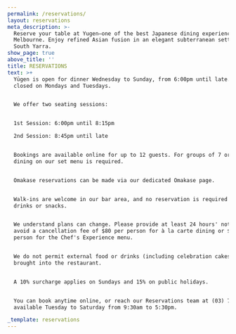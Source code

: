 ```yaml
---
permalink: /reservations/
layout: reservations
meta_description: >-
  Reserve your table at Yugen—one of the best Japanese dining experiences in
  Melbourne. Enjoy refined Asian fusion in an elegant subterranean setting in
  South Yarra.
show_page: true
above_title: ''
title: RESERVATIONS
text: >+
  Yūgen is open for dinner Wednesday to Sunday, from 6:00pm until late. We are
  closed on Mondays and Tuesdays.


  We offer two seating sessions:


  1st Session: 6:00pm until 8:15pm

  2nd Session: 8:45pm until late


  Bookings are available online for up to 12 guests. For groups of 7 or more,
  dining on our set menu is required.


  Omakase reservations can be made via our dedicated Omakase page.


  Walk-ins are welcome in our bar area, and no reservation is required for
  drinks or snacks.


  We understand plans can change. Please provide at least 24 hours' notice to
  avoid a cancellation fee of $80 per person for à la carte dining or $180 per
  person for the Chef's Experience menu.


  We do not permit external food or drinks (including celebration cakes) to be
  brought into the restaurant.


  A 10% surcharge applies on Sundays and 15% on public holidays.


  You can book anytime online, or reach our Reservations team at (03) 7000 3232,
  available Tuesday to Saturday from 9:30am to 5:30pm.

_template: reservations
---
```


